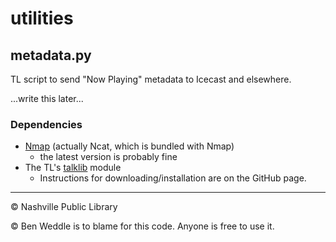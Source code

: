# utilities
## metadata.py
TL script to send "Now Playing" metadata to Icecast and elsewhere.

...write this later...

### Dependencies
 - [Nmap](https://nmap.org/download.html#windows) (actually Ncat, which is bundled with Nmap)
    - the latest version is probably fine
 - The TL's [talklib](https://github.com/talkinglibrary/talklib) module
    - Instructions for downloading/installation are on the GitHub page.

---
© Nashville Public Library

© Ben Weddle is to blame for this code. Anyone is free to use it.